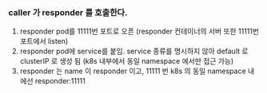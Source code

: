 ### caller 가 responder 를 호출한다.   
   
1. responder pod를 11111번 포트로 오픈 (responder 컨테이너의 서버 또한 11111번 포트에서 listen)
2. responder pod에 service를 붙임. service 종류를 명시하지 않아 default 로 clusterIP 로 생성 됨 (k8s 내부에서 동일 namespace 에서만 접근 가능)
3. responder 는 name 이 responder 이고, 11111 번  k8s 의 동일 namespace 내에선 responder:11111
